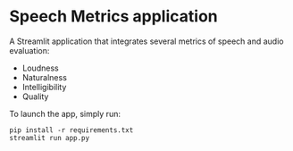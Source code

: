 # Speech Metrics application

A Streamlit application that integrates several metrics of speech and audio evaluation:
- Loudness
- Naturalness
- Intelligibility
- Quality

To launch the app, simply run:

```
pip install -r requirements.txt
streamlit run app.py
```

